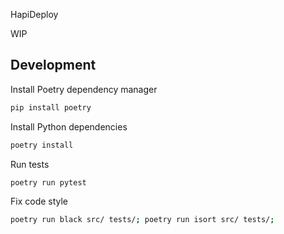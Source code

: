 HapiDeploy

WIP

## Development

Install Poetry dependency manager

```powershell
pip install poetry
```

Install Python dependencies

```powershell
poetry install
```

Run tests

```bash
poetry run pytest
```

Fix code style

```bash
poetry run black src/ tests/; poetry run isort src/ tests/;
```
